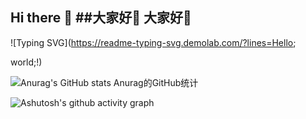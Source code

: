 ## Hi there 👋   ##大家好👋   大家好👋
![Typing SVG](https://readme-typing-svg.demolab.com/?lines=Hello;

world;!)


![Anurag's GitHub stats   Anurag的GitHub统计](https://github-readme-stats.vercel.app/api?username=Sakanasaigao&show_icons=true)


![Ashutosh's github activity graph](https://github-readme-activity-graph.vercel.app/graph?username=Sakanasaigao)
